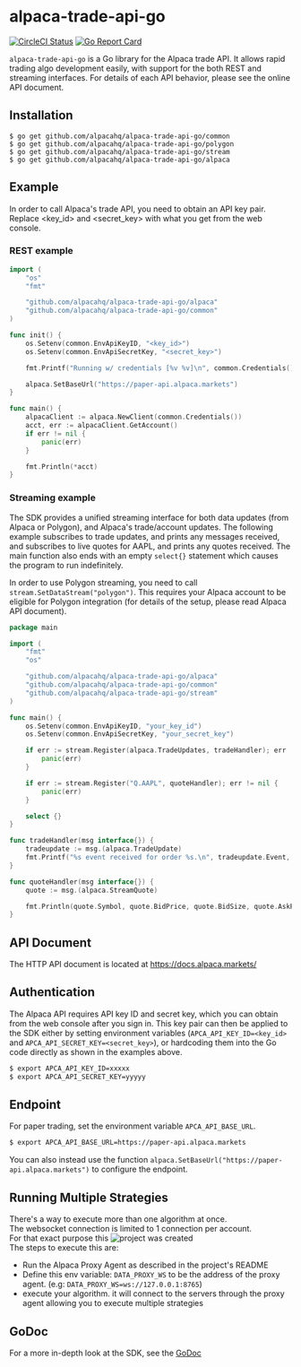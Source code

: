 
# alpaca-trade-api-go

[![CircleCI Status](https://circleci.com/gh/alpacahq/alpaca-trade-api-go.svg?style=svg)](https://circleci.com/gh/alpacahq/alpaca-trade-api-go)
[![Go Report Card](https://goreportcard.com/badge/github.com/alpacahq/alpaca-trade-api-go)](https://goreportcard.com/report/github.com/alpacahq/alpaca-trade-api-go)

`alpaca-trade-api-go` is a Go library for the Alpaca trade API. It allows rapid 
trading algo development easily, with support for the both REST and streaming interfaces.
 For details of each API behavior, please see the online API document.

## Installation

```
$ go get github.com/alpacahq/alpaca-trade-api-go/common
$ go get github.com/alpacahq/alpaca-trade-api-go/polygon
$ go get github.com/alpacahq/alpaca-trade-api-go/stream
$ go get github.com/alpacahq/alpaca-trade-api-go/alpaca
```

## Example

In order to call Alpaca's trade API, you need to obtain an API key pair.
Replace <key_id> and <secret_key> with what you get from the web console.

### REST example

```go
import (
    "os"
    "fmt"

    "github.com/alpacahq/alpaca-trade-api-go/alpaca"
    "github.com/alpacahq/alpaca-trade-api-go/common"
)

func init() {
    os.Setenv(common.EnvApiKeyID, "<key_id>")
    os.Setenv(common.EnvApiSecretKey, "<secret_key>")

    fmt.Printf("Running w/ credentials [%v %v]\n", common.Credentials().ID, common.Credentials().Secret)

    alpaca.SetBaseUrl("https://paper-api.alpaca.markets")
}

func main() {
    alpacaClient := alpaca.NewClient(common.Credentials())
    acct, err := alpacaClient.GetAccount()
    if err != nil {
        panic(err)
    }

    fmt.Println(*acct)
}
```

### Streaming example

The SDK provides a unified streaming interface for both data updates 
(from Alpaca or Polygon), and Alpaca's trade/account updates. 
The following example subscribes to trade updates, and prints any messages received,
and subscribes to live quotes for AAPL, and prints any quotes received. 
The main function also ends with an empty `select{}` statement which causes the
 program to run indefinitely.

In order to use Polygon streaming, you need to call `stream.SetDataStream("polygon")`.
 This requires your Alpaca account to be eligible for Polygon integration 
 (for details of the setup, please read Alpaca API document).
```go
package main

import (
	"fmt"
	"os"

	"github.com/alpacahq/alpaca-trade-api-go/alpaca"
	"github.com/alpacahq/alpaca-trade-api-go/common"
	"github.com/alpacahq/alpaca-trade-api-go/stream"
)

func main() {
	os.Setenv(common.EnvApiKeyID, "your_key_id")
	os.Setenv(common.EnvApiSecretKey, "your_secret_key")

	if err := stream.Register(alpaca.TradeUpdates, tradeHandler); err != nil {
		panic(err)
	}

	if err := stream.Register("Q.AAPL", quoteHandler); err != nil {
		panic(err)
	}

	select {}
}

func tradeHandler(msg interface{}) {
	tradeupdate := msg.(alpaca.TradeUpdate)
	fmt.Printf("%s event received for order %s.\n", tradeupdate.Event, tradeupdate.Order.ID)
}

func quoteHandler(msg interface{}) {
	quote := msg.(alpaca.StreamQuote)

	fmt.Println(quote.Symbol, quote.BidPrice, quote.BidSize, quote.AskPrice, quote.AskSize)
}
```

## API Document

The HTTP API document is located at https://docs.alpaca.markets/

## Authentication

The Alpaca API requires API key ID and secret key, which you can obtain from 
the web console after you sign in. This key pair can then be applied to the SDK
either by setting environment variables (`APCA_API_KEY_ID=<key_id>` and `APCA_API_SECRET_KEY=<secret_key>`), 
or hardcoding them into the Go code directly as shown in the examples above.

```sh
$ export APCA_API_KEY_ID=xxxxx
$ export APCA_API_SECRET_KEY=yyyyy
```

## Endpoint

For paper trading, set the environment variable `APCA_API_BASE_URL`.

```sh
$ export APCA_API_BASE_URL=https://paper-api.alpaca.markets
```

You can also instead use the function `alpaca.SetBaseUrl("https://paper-api.alpaca.markets")` 
to configure the endpoint.


## Running Multiple Strategies
There's a way to execute more than one algorithm at once.<br>
The websocket connection is limited to 1 connection per account. <br>
For that exact purpose this ![project](https://github.com/shlomikushchi/alpaca-proxy-agent) was created<br>
The steps to execute this are:
* Run the Alpaca Proxy Agent as described in the project's README
* Define this env variable: `DATA_PROXY_WS` to be the address of the proxy agent. (e.g: `DATA_PROXY_WS=ws://127.0.0.1:8765`)
* execute your algorithm. it will connect to the servers through the proxy agent allowing you to execute multiple strategies



## GoDoc

For a more in-depth look at the SDK, see the 
[GoDoc](https://godoc.org/github.com/alpacahq/alpaca-trade-api-go)
